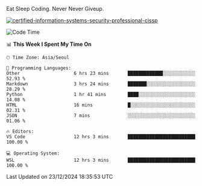 Eat Sleep Coding.
Never Never Giveup.

[![certified-information-systems-security-professional-cissp](https://user-images.githubusercontent.com/44606727/157613689-acd84ec6-5f8f-4e79-89d9-a8d51f033634.png)](https://www.credly.com/badges/f394a010-85a0-450b-9136-8043af01d71c/public_url)

<!--START_SECTION:waka-->
![Code Time](http://img.shields.io/badge/Code%20Time-3%2C666%20hrs%2038%20mins-blue)

📊 **This Week I Spent My Time On** 

```text
🕑︎ Time Zone: Asia/Seoul

💬 Programming Languages: 
Other                    6 hrs 23 mins       █████████████░░░░░░░░░░░░   52.93 % 
Markdown                 3 hrs 24 mins       ███████░░░░░░░░░░░░░░░░░░   28.29 % 
Python                   1 hr 41 mins        ████░░░░░░░░░░░░░░░░░░░░░   14.08 % 
HTML                     16 mins             █░░░░░░░░░░░░░░░░░░░░░░░░   02.31 % 
JSON                     7 mins              ░░░░░░░░░░░░░░░░░░░░░░░░░   01.06 % 

🔥 Editors: 
VS Code                  12 hrs 3 mins       █████████████████████████   100.00 % 

💻 Operating System: 
WSL                      12 hrs 3 mins       █████████████████████████   100.00 % 
```


 Last Updated on 23/12/2024 18:35:53 UTC
<!--END_SECTION:waka-->
